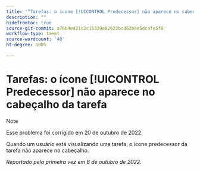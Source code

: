 ```yaml
---
title: '“Tarefas: o ícone [!UICONTROL Predecessor] não aparece no cabeçalho da tarefa”'
description: ""
hidefromtoc: true
source-git-commit: a76b4e421c2c15339e82622bcd62b8e5dcafe5f0
workflow-type: tm+mt
source-wordcount: '40'
ht-degree: 100%

---
```



# Tarefas: o ícone [!UICONTROL Predecessor] não aparece no cabeçalho da tarefa

>[!NOTE]
>
>Esse problema foi corrigido em 20 de outubro de 2022.

Quando um usuário está visualizando uma tarefa, o ícone predecessor da tarefa não aparece no cabeçalho.

_Reportado pela primeira vez em 6 de outubro de 2022._

